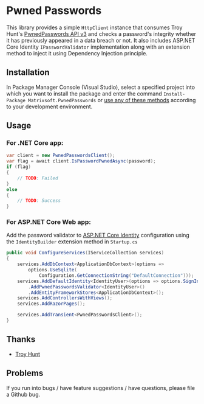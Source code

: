 # Pwned Passwords
This library provides a simple `HttpClient` instance that consumes Troy Hunt's [PwnedPasswords API v3](https://haveibeenpwned.com/API/v3#SearchingPwnedPasswordsByRange) and checks a password's integrity whether it has previously appeared in a data breach or not. It also includes ASP.NET Core Identity `IPasswordValidator` implementation along with an extension method to inject it  using Dependency Injection principle.
## Installation
In Package Manager Console (Visual Studio), select a specified project into which you want to install the package and enter the command `Install-Package Matrixsoft.PwnedPasswords` or [use any of these methods](https://docs.microsoft.com/en-us/nuget/consume-packages/overview-and-workflow#ways-to-install-a-nuget-package) according to your development environment. 
## Usage
### For .NET Core app:
```csharp
var client = new PwnedPasswordsClient();
var flag = await client.IsPasswordPwnedAsync(password);
if (flag)
{
    // TODO: Failed
}
else
{
    // TODO: Success
}
```
### For ASP.NET Core Web app:
Add the password validator to [ASP.NET Core Identity](https://docs.microsoft.com/en-us/aspnet/core/security/authentication/identity) configuration using the `IdentityBuilder` extension method in `Startup.cs`
```csharp
public void ConfigureServices(IServiceCollection services)
{
    services.AddDbContext<ApplicationDbContext>(options =>
        options.UseSqlite(
            Configuration.GetConnectionString("DefaultConnection")));
    services.AddDefaultIdentity<IdentityUser>(options => options.SignIn.RequireConfirmedAccount = true)
        .AddPwnedPasswordsValidator<IdentityUser>()
        .AddEntityFrameworkStores<ApplicationDbContext>();
    services.AddControllersWithViews();
    services.AddRazorPages();

    services.AddTransient<PwnedPasswordsClient>();
}
```
## Thanks
- [Troy Hunt](https://www.troyhunt.com/)
## Problems
If you run into bugs / have feature suggestions / have questions, please file a Github bug.
